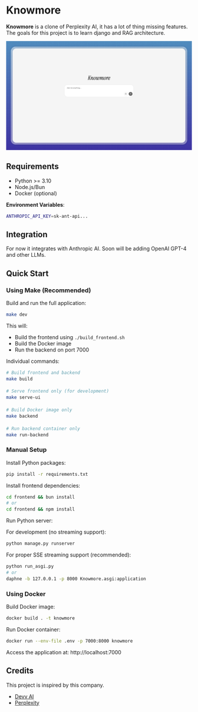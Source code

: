 # Knowmore

**Knowmore** is a clone of Perplexity AI, it has a lot of thing missing features. The goals for this project is to learn django and RAG architecture.

![demo](demo.png)

## Requirements

- Python >= 3.10
- Node.js/Bun
- Docker (optional)

**Environment Variables**:

```bash
ANTHROPIC_API_KEY=sk-ant-api...
```

## Integration

For now it integrates with Anthropic AI. Soon will be adding OpenAI GPT-4 and other LLMs.

## Quick Start

### Using Make (Recommended)

Build and run the full application:
```bash
make dev
```

This will:
- Build the frontend using `./build_frontend.sh`
- Build the Docker image
- Run the backend on port 7000

Individual commands:
```bash
# Build frontend and backend
make build

# Serve frontend only (for development)
make serve-ui

# Build Docker image only
make backend

# Run backend container only
make run-backend
```

### Manual Setup

Install Python packages:
```bash
pip install -r requirements.txt
```

Install frontend dependencies:
```bash
cd frontend && bun install
# or
cd frontend && npm install
```

Run Python server:

For development (no streaming support):
```bash
python manage.py runserver
```

For proper SSE streaming support (recommended):
```bash
python run_asgi.py
# or
daphne -b 127.0.0.1 -p 8000 Knowmore.asgi:application
```

### Using Docker

Build Docker image:
```bash
docker build . -t knowmore
```

Run Docker container:
```bash
docker run --env-file .env -p 7000:8000 knowmore
```

Access the application at: http://localhost:7000

## Credits

This project is inspired by this company.

- [Devv AI](https://devv.ai/)
- [Perplexity](https://www.perplexity.ai/)
